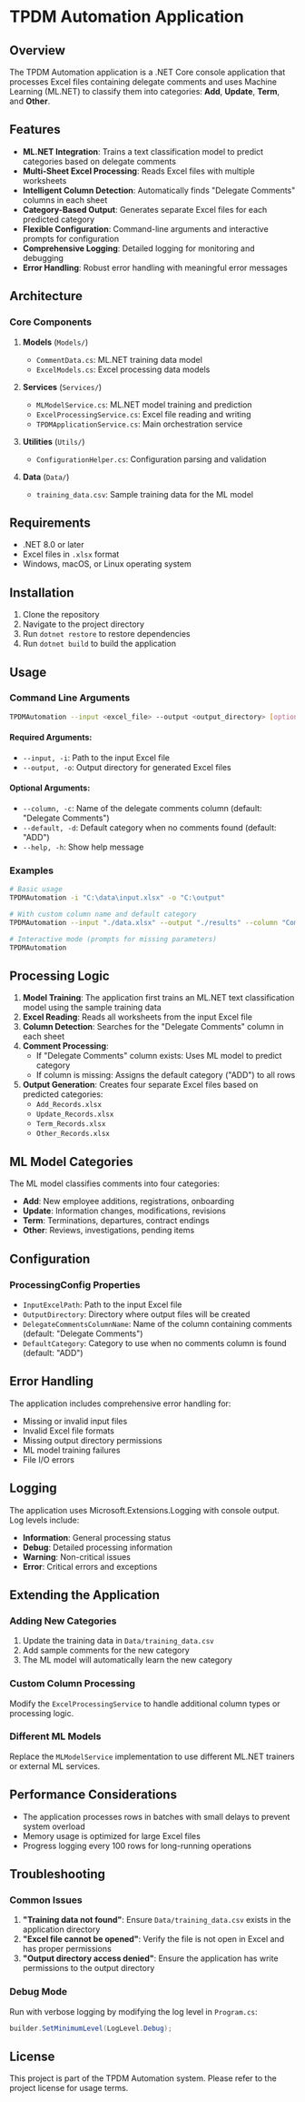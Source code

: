 # TPDM Automation Application

## Overview

The TPDM Automation application is a .NET Core console application that processes Excel files containing delegate comments and uses Machine Learning (ML.NET) to classify them into categories: **Add**, **Update**, **Term**, and **Other**.

## Features

- **ML.NET Integration**: Trains a text classification model to predict categories based on delegate comments
- **Multi-Sheet Excel Processing**: Reads Excel files with multiple worksheets
- **Intelligent Column Detection**: Automatically finds "Delegate Comments" columns in each sheet
- **Category-Based Output**: Generates separate Excel files for each predicted category
- **Flexible Configuration**: Command-line arguments and interactive prompts for configuration
- **Comprehensive Logging**: Detailed logging for monitoring and debugging
- **Error Handling**: Robust error handling with meaningful error messages

## Architecture

### Core Components

1. **Models** (`Models/`)
   - `CommentData.cs`: ML.NET training data model
   - `ExcelModels.cs`: Excel processing data models

2. **Services** (`Services/`)
   - `MLModelService.cs`: ML.NET model training and prediction
   - `ExcelProcessingService.cs`: Excel file reading and writing
   - `TPDMApplicationService.cs`: Main orchestration service

3. **Utilities** (`Utils/`)
   - `ConfigurationHelper.cs`: Configuration parsing and validation

4. **Data** (`Data/`)
   - `training_data.csv`: Sample training data for the ML model

## Requirements

- .NET 8.0 or later
- Excel files in `.xlsx` format
- Windows, macOS, or Linux operating system

## Installation

1. Clone the repository
2. Navigate to the project directory
3. Run `dotnet restore` to restore dependencies
4. Run `dotnet build` to build the application

## Usage

### Command Line Arguments

```bash
TPDMAutomation --input <excel_file> --output <output_directory> [options]
```

#### Required Arguments:
- `--input, -i`: Path to the input Excel file
- `--output, -o`: Output directory for generated Excel files

#### Optional Arguments:
- `--column, -c`: Name of the delegate comments column (default: "Delegate Comments")
- `--default, -d`: Default category when no comments found (default: "ADD")
- `--help, -h`: Show help message

### Examples

```bash
# Basic usage
TPDMAutomation -i "C:\data\input.xlsx" -o "C:\output"

# With custom column name and default category
TPDMAutomation --input "./data.xlsx" --output "./results" --column "Comments" --default "UPDATE"

# Interactive mode (prompts for missing parameters)
TPDMAutomation
```

## Processing Logic

1. **Model Training**: The application first trains an ML.NET text classification model using the sample training data
2. **Excel Reading**: Reads all worksheets from the input Excel file
3. **Column Detection**: Searches for the "Delegate Comments" column in each sheet
4. **Comment Processing**: 
   - If "Delegate Comments" column exists: Uses ML model to predict category
   - If column is missing: Assigns the default category ("ADD") to all rows
5. **Output Generation**: Creates four separate Excel files based on predicted categories:
   - `Add_Records.xlsx`
   - `Update_Records.xlsx` 
   - `Term_Records.xlsx`
   - `Other_Records.xlsx`

## ML Model Categories

The ML model classifies comments into four categories:

- **Add**: New employee additions, registrations, onboarding
- **Update**: Information changes, modifications, revisions
- **Term**: Terminations, departures, contract endings
- **Other**: Reviews, investigations, pending items

## Configuration

### ProcessingConfig Properties

- `InputExcelPath`: Path to the input Excel file
- `OutputDirectory`: Directory where output files will be created
- `DelegateCommentsColumnName`: Name of the column containing comments (default: "Delegate Comments")
- `DefaultCategory`: Category to use when no comments column is found (default: "ADD")

## Error Handling

The application includes comprehensive error handling for:

- Missing or invalid input files
- Invalid Excel file formats
- Missing output directory permissions
- ML model training failures
- File I/O errors

## Logging

The application uses Microsoft.Extensions.Logging with console output. Log levels include:

- **Information**: General processing status
- **Debug**: Detailed processing information
- **Warning**: Non-critical issues
- **Error**: Critical errors and exceptions

## Extending the Application

### Adding New Categories

1. Update the training data in `Data/training_data.csv`
2. Add sample comments for the new category
3. The ML model will automatically learn the new category

### Custom Column Processing

Modify the `ExcelProcessingService` to handle additional column types or processing logic.

### Different ML Models

Replace the `MLModelService` implementation to use different ML.NET trainers or external ML services.

## Performance Considerations

- The application processes rows in batches with small delays to prevent system overload
- Memory usage is optimized for large Excel files
- Progress logging every 100 rows for long-running operations

## Troubleshooting

### Common Issues

1. **"Training data not found"**: Ensure `Data/training_data.csv` exists in the application directory
2. **"Excel file cannot be opened"**: Verify the file is not open in Excel and has proper permissions
3. **"Output directory access denied"**: Ensure the application has write permissions to the output directory

### Debug Mode

Run with verbose logging by modifying the log level in `Program.cs`:

```csharp
builder.SetMinimumLevel(LogLevel.Debug);
```

## License

This project is part of the TPDM Automation system. Please refer to the project license for usage terms.